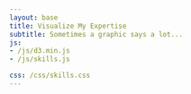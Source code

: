 ```yaml
---
layout: base
title: Visualize My Expertise
subtitle: Sometimes a graphic says a lot...
js:
- /js/d3.min.js
- /js/skills.js

css: /css/skills.css
---
```


<div id="skills"></div>